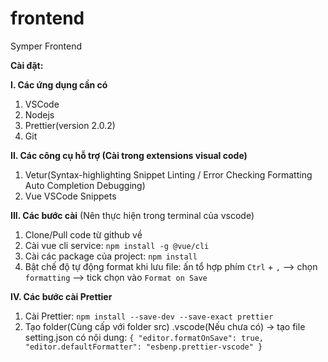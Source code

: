 # frontend

Symper Frontend

**Cài đặt:**

**I. Các ứng dụng cần có**

1. VSCode
2. Nodejs
3. Prettier(version 2.0.2)
4. Git

**II. Các công cụ hỗ trợ (Cài trong extensions visual code)**

1. Vetur(Syntax-highlighting Snippet Linting / Error Checking Formatting Auto Completion Debugging)
2. Vue VSCode Snippets

**III. Các bước cài** (Nên thực hiện trong terminal của vscode)

1. Clone/Pull code từ github về
2. Cài vue cli service: `npm install -g @vue/cli`
3. Cài các package của project: `npm install`
4. Bật chế độ tự động format khi lưu file: ấn tổ hợp phím `Ctrl` + `,` --> chọn `formatting` --> tick chọn vào `Format on Save`

**IV. Các bước cài Prettier**

1. Cài Prettier: `npm install --save-dev --save-exact prettier`
2. Tạo folder(Cùng cấp với folder src) .vscode(Nếu chưa có) -> tạo file setting.json có nội dung:
   `{ "editor.formatOnSave": true, "editor.defaultFormatter": "esbenp.prettier-vscode" }`
